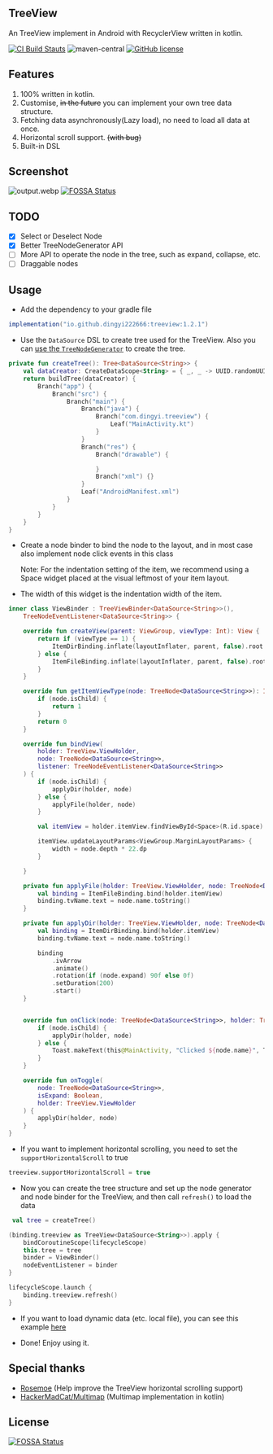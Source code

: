 ## TreeView

An TreeView implement in Android with RecyclerView written in kotlin.

[![CI Build Stauts](https://github.com/dingyi222666/TreeView/actions/workflows/android.yml/badge.svg)](https://github.com/dingyi222666/TreeView/tree/main/.github/workflows/android.yml)
![maven-central](https://img.shields.io/maven-central/v/io.github.dingyi222666/treeview.svg)
[![GitHub license](https://img.shields.io/github/license/dingyi222666/TreeView)](https://github.com/dingyi222666/TreeView/blob/main/LICENSE)

## Features

1. 100% written in kotlin.
2. Customise, ~~in the future~~ you can implement your own tree data structure.
3. Fetching data asynchronously(Lazy load), no need to load all data at once.
4. Horizontal scroll support. ~~(with bug)~~
5. Built-in DSL

## Screenshot

![output.webp](./screenshots/main.webp)
[![FOSSA Status](https://app.fossa.com/api/projects/git%2Bgithub.com%2Fdingyi222666%2FTreeView.svg?type=shield)](https://app.fossa.com/projects/git%2Bgithub.com%2Fdingyi222666%2FTreeView?ref=badge_shield)

## TODO

- [x] Select or Deselect Node
- [x] Better TreeNodeGenerator API
- [ ] More API to operate the node in the tree, such as expand, collapse, etc.
- [ ] Draggable nodes

## Usage

- Add the dependency to your gradle file

```groovy
implementation("io.github.dingyi222666:treeview:1.2.1")
```

- Use the `DataSource` DSL to create tree used for the TreeView. Also you can [use the `TreeNodeGenerator`](https://github.com/dingyi222666/TreeView/issues/4) to create the tree.

```kotlin
private fun createTree(): Tree<DataSource<String>> {
    val dataCreator: CreateDataScope<String> = { _, _ -> UUID.randomUUID().toString() }
    return buildTree(dataCreator) {
        Branch("app") {
            Branch("src") {
                Branch("main") {
                    Branch("java") {
                        Branch("com.dingyi.treeview") {
                            Leaf("MainActivity.kt")
                        }
                    }
                    Branch("res") {
                        Branch("drawable") {

                        }
                        Branch("xml") {}
                    }
                    Leaf("AndroidManifest.xml")
                }
            }
        }
    }
}
```

- Create a node binder to bind the node to the layout, and in most case also implement node click
  events in this class

  Note: For the indentation setting of the item, we recommend using a Space widget placed at the visual leftmost of your item layout. 
- The width of this widget is the indentation width of the item.

```kotlin
inner class ViewBinder : TreeViewBinder<DataSource<String>>(),
    TreeNodeEventListener<DataSource<String>> {

    override fun createView(parent: ViewGroup, viewType: Int): View {
        return if (viewType == 1) {
            ItemDirBinding.inflate(layoutInflater, parent, false).root
        } else {
            ItemFileBinding.inflate(layoutInflater, parent, false).root
        }
    }

    override fun getItemViewType(node: TreeNode<DataSource<String>>): Int {
        if (node.isChild) {
            return 1
        }
        return 0
    }

    override fun bindView(
        holder: TreeView.ViewHolder,
        node: TreeNode<DataSource<String>>,
        listener: TreeNodeEventListener<DataSource<String>>
    ) {
        if (node.isChild) {
            applyDir(holder, node)
        } else {
            applyFile(holder, node)
        }

        val itemView = holder.itemView.findViewById<Space>(R.id.space)

        itemView.updateLayoutParams<ViewGroup.MarginLayoutParams> {
            width = node.depth * 22.dp
        }

    }

    private fun applyFile(holder: TreeView.ViewHolder, node: TreeNode<DataSource<String>>) {
        val binding = ItemFileBinding.bind(holder.itemView)
        binding.tvName.text = node.name.toString()
    }

    private fun applyDir(holder: TreeView.ViewHolder, node: TreeNode<DataSource<String>>) {
        val binding = ItemDirBinding.bind(holder.itemView)
        binding.tvName.text = node.name.toString()

        binding
            .ivArrow
            .animate()
            .rotation(if (node.expand) 90f else 0f)
            .setDuration(200)
            .start()
    }


    override fun onClick(node: TreeNode<DataSource<String>>, holder: TreeView.ViewHolder) {
        if (node.isChild) {
            applyDir(holder, node)
        } else {
            Toast.makeText(this@MainActivity, "Clicked ${node.name}", Toast.LENGTH_LONG).show()
        }
    }

    override fun onToggle(
        node: TreeNode<DataSource<String>>,
        isExpand: Boolean,
        holder: TreeView.ViewHolder
    ) {
        applyDir(holder, node)
    }
}

```

- If you want to implement horizontal scrolling, you need to set the `supportHorizontalScroll` to
  true

```kotlin
treeview.supportHorizontalScroll = true
```

- Now you can create the tree structure and set up the node generator and node binder for the
  TreeView, and then call `refresh()` to load the data

```kotlin
 val tree = createTree()

(binding.treeview as TreeView<DataSource<String>>).apply {
    bindCoroutineScope(lifecycleScope)
    this.tree = tree
    binder = ViewBinder()
    nodeEventListener = binder
}

lifecycleScope.launch {
    binding.treeview.refresh()
}

```

- If you want to load dynamic data (etc. local file), you can see this example
  [here](./app/src/main/java/com/dingyi/treeview/FileActivity.kt)


- Done! Enjoy using it.

## Special thanks

- [Rosemoe](https://github.com/Rosemoe) (Help improve the TreeView horizontal scrolling support)
- [HackerMadCat/Multimap](https://github.com/HackerMadCat/Multimap) (Multimap implementation in
  kotlin)



## License
[![FOSSA Status](https://app.fossa.com/api/projects/git%2Bgithub.com%2Fdingyi222666%2FTreeView.svg?type=large)](https://app.fossa.com/projects/git%2Bgithub.com%2Fdingyi222666%2FTreeView?ref=badge_large)